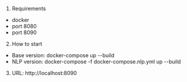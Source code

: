 1. Requirements
- docker
- port 8080
- port 8090

2. How to start
- Base version: docker-compose up --build
- NLP version:  docker-compose -f docker-compose.nlp.yml up --build

3. URL: http://localhost:8090

